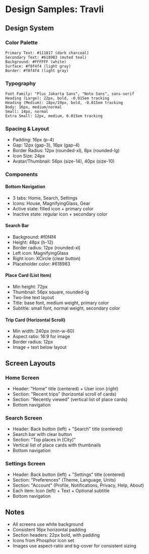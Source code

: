 # Design Samples: Travli

## Design System

### Color Palette
```
Primary Text: #111817 (dark charcoal)
Secondary Text: #618983 (muted teal)
Background: #FFFFFF (white)
Surface: #f0f4f4 (light gray)
Border: #f0f4f4 (light gray)
```

### Typography
```
Font Family: "Plus Jakarta Sans", "Noto Sans", sans-serif
Heading (Large): 22px, bold, -0.015em tracking
Heading (Medium): 18px/19px, bold, -0.015em tracking
Body: 16px, medium/normal
Small: 14px, normal
Extra Small: 12px, medium, 0.015em tracking
```

### Spacing & Layout
- Padding: 16px (p-4)
- Gap: 12px (gap-3), 16px (gap-4)
- Border Radius: 12px (rounded-xl), 8px (rounded-lg)
- Icon Size: 24px
- Avatar/Thumbnail: 56px (size-14), 40px (size-10)

### Components

#### Bottom Navigation
- 3 tabs: Home, Search, Settings
- Icons: House, MagnifyingGlass, Gear
- Active state: filled icon + primary color
- Inactive state: regular icon + secondary color

#### Search Bar
- Background: #f0f4f4
- Height: 48px (h-12)
- Border radius: 12px (rounded-xl)
- Left icon: MagnifyingGlass
- Right icon: XCircle (clear button)
- Placeholder color: #618983

#### Place Card (List Item)
- Min height: 72px
- Thumbnail: 56px square, rounded-lg
- Two-line text layout
- Title: base font, medium weight, primary color
- Subtitle: small font, normal weight, secondary color

#### Trip Card (Horizontal Scroll)
- Min width: 240px (min-w-60)
- Aspect ratio: 16:9 for image
- Border radius: 12px
- Image + text below layout

## Screen Layouts

### Home Screen
- Header: "Home" title (centered) + User icon (right)
- Section: "Recent trips" (horizontal scroll of cards)
- Section: "Recently viewed" (vertical list of place cards)
- Bottom navigation

### Search Screen
- Header: Back button (left) + "Search" title (centered)
- Search bar with clear button
- Section: "Top places in [City]"
- Vertical list of place cards with thumbnails
- Bottom navigation

### Settings Screen
- Header: Back button (left) + "Settings" title (centered)
- Section: "Preferences" (Theme, Language, Units)
- Section: "Account" (Profile, Notifications, Privacy, Help, About)
- Each item: Icon (left) + Text + Optional subtitle
- Bottom navigation

## Notes
- All screens use white background
- Consistent 16px horizontal padding
- Section headers: 22px bold, with padding
- Icons from Phosphor icon set
- Images use aspect-ratio and bg-cover for consistent sizing
